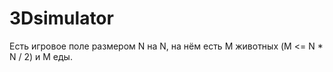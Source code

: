 # 3Dsimulator
Есть игровое поле размером N на N, на нём есть M животных (M &lt;= N * N / 2) и M еды.
